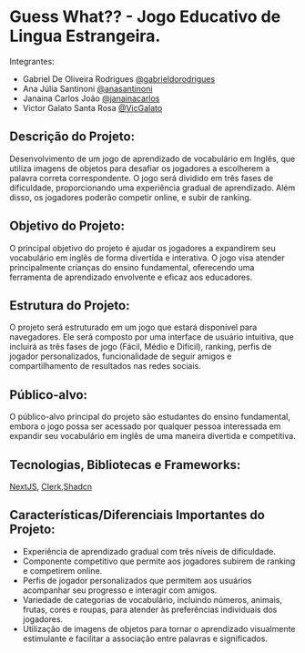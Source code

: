 # Guess What?? - Jogo Educativo de Lingua Estrangeira. 

Integrantes: 
- Gabriel De Oliveira Rodrigues [@gabrieldorodrigues](https://github.com/gabrieldorodrigues)
- Ana Júlia Santinoni [@anasantinoni](https://github.com/anasantinoni)
- Janaina Carlos João [@janainacarlos](https://github.com/janainacarlos)
- Victor Galato Santa Rosa [@VicGalato](https://github.com/VicGalato)

## Descrição do Projeto: 
Desenvolvimento de um jogo de aprendizado de vocabulário em Inglês, que utiliza imagens de objetos para desafiar os jogadores a escolherem a palavra correta correspondente. O jogo será dividido em três fases de dificuldade, proporcionando uma experiência gradual de aprendizado. Além disso, os jogadores poderão competir online, e subir de ranking.

## Objetivo do Projeto:
O principal objetivo do projeto é ajudar os jogadores a expandirem seu vocabulário em inglês de forma divertida e interativa. O jogo visa atender principalmente crianças do ensino fundamental, oferecendo uma ferramenta de aprendizado envolvente e eficaz aos educadores.

## Estrutura do Projeto:
O projeto será estruturado em um jogo que estará disponível para navegadores. Ele será composto por uma interface de usuário intuitiva, que incluirá as três fases de jogo (Fácil, Médio e Difícil), ranking, perfis de jogador personalizados, funcionalidade de seguir amigos e compartilhamento de resultados nas redes sociais.

## Público-alvo: 
O público-alvo principal do projeto são estudantes do ensino fundamental, embora o jogo possa ser acessado por qualquer pessoa interessada em expandir seu vocabulário em inglês de uma maneira divertida e competitiva. 

## Tecnologias, Bibliotecas e Frameworks: 
[NextJS](https://nextjs.org/), [Clerk](https://clerk.com/),[Shadcn](https://ui.shadcn.com)

## Características/Diferenciais Importantes do Projeto: 
- Experiência de aprendizado gradual com três níveis de dificuldade.
- Componente competitivo que permite aos jogadores subirem de ranking e competirem online.
- Perfis de jogador personalizados que permitem aos usuários acompanhar seu progresso e interagir com amigos.
- Variedade de categorias de vocabulário, incluindo números, animais, frutas, cores e roupas, para atender às preferências individuais dos jogadores.
- Utilização de imagens de objetos para tornar o aprendizado visualmente estimulante e facilitar a associação entre palavras e significados.
